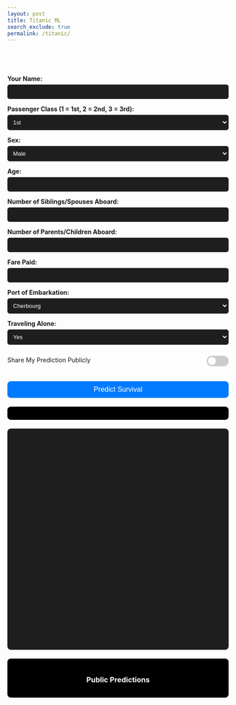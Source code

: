 ```yaml
---
layout: post
title: Titanic ML
search_exclude: true
permalink: /titanic/
---
```




<h2>Titanic Survival Prediction</h2>

<form id="titanic-form">
  <label for="name">Your Name:</label>
  <input type="text" id="name" required />

  <label for="pclass">Passenger Class (1 = 1st, 2 = 2nd, 3 = 3rd):</label>
  <select id="pclass" required>
    <option value="1">1st</option>
    <option value="2">2nd</option>
    <option value="3">3rd</option>
  </select>

  <label for="sex">Sex:</label>
  <select id="sex" required>
    <option value="male">Male</option>
    <option value="female">Female</option>
  </select>

  <label for="age">Age:</label>
  <input type="number" id="age" min="0" step="0.1" required />

  <label for="sibsp">Number of Siblings/Spouses Aboard:</label>
  <input type="number" id="sibsp" min="0" required />

  <label for="parch">Number of Parents/Children Aboard:</label>
  <input type="number" id="parch" min="0" required />

  <label for="fare">Fare Paid:</label>
  <input type="number" id="fare" min="0" step="0.01" required />

  <label for="embarked">Port of Embarkation:</label>
  <select id="embarked" required>
    <option value="C">Cherbourg</option>
    <option value="Q">Queenstown</option>
    <option value="S">Southampton</option>
  </select>

  <label for="alone">Traveling Alone:</label>
  <select id="alone" required>
    <option value="true">Yes</option>
    <option value="false">No</option>
  </select>

  <div class="checkbox-group">
    <span class="checkbox-label">Share My Prediction Publicly</span>
    <label class="switch">
      <input type="checkbox" id="share" />
      <span class="slider"></span>
    </label>
  </div>

  <button type="submit">Predict Survival</button>
</form>

<div class="result" id="result"></div>

<canvas id="predictionChart" width="400" height="400" style="margin-top: 20px;"></canvas>

<div class="result" id="shared-results">
  <h3>Public Predictions</h3>
  <ul id="shared-list"></ul>
</div>

<!-- Chart.js CDN -->
<script src="https://cdn.jsdelivr.net/npm/chart.js"></script>

<style>
  h2, h3 {
    text-align: center;
    color: #ffffff;
  }

  label {
    display: block;
    margin: 10px 0 5px;
    font-weight: bold;
  }

  input, select {
    width: 100%;
    padding: 8px;
    border-radius: 5px;
    border: 1px solid #333;
    background-color: #1e1e1e;
    color: white;
  }

  button {
    margin-top: 15px;
    padding: 10px;
    width: 100%;
    background-color: #007bff;
    color: white;
    border: none;
    border-radius: 8px;
    font-size: 16px;
    cursor: pointer;
  }

  button:hover {
    background-color: #0056b3;
  }

  .result {
    margin-top: 20px;
    padding: 15px;
    background-color: #000;
    border-radius: 8px;
    box-shadow: 0 0 5px rgba(255,255,255,0.1);
  }

  ul {
    list-style-type: none;
    padding-left: 0;
  }

  li {
    margin: 8px 0;
    padding: 6px 10px;
    background: #1f1f1f;
    border-radius: 6px;
    color: #fff;
  }

  .switch {
    position: relative;
    display: inline-block;
    width: 50px;
    height: 24px;
  }

  .switch input {
    opacity: 0;
    width: 0;
    height: 0;
  }

  .slider {
    position: absolute;
    cursor: pointer;
    top: 0; left: 0;
    right: 0; bottom: 0;
    background-color: #ccc;
    transition: 0.4s;
    border-radius: 24px;
  }

  .slider:before {
    position: absolute;
    content: "";
    height: 18px;
    width: 18px;
    left: 3px;
    bottom: 3px;
    background-color: white;
    transition: 0.4s;
    border-radius: 50%;
  }

  input:checked + .slider {
    background-color: #2196F3;
  }

  input:checked + .slider:before {
    transform: translateX(26px);
  }

  .checkbox-group {
    margin-top: 15px;
    display: flex;
    align-items: center;
    gap: 10px;
  }

  .checkbox-label {
    flex-grow: 1;
  }

  canvas {
    display: block;
    margin: 0 auto;
    background-color: #1e1e1e;
    border-radius: 8px;
  }
</style>

<script>
  function updateSharedResults() {
    const shared = JSON.parse(localStorage.getItem("sharedPredictions") || "[]");
    const list = document.getElementById("shared-list");
    list.innerHTML = "";
    shared.forEach(entry => {
      const li = document.createElement("li");
      li.innerHTML = `<strong>${entry.name}</strong>: ${entry.survive}% survive, ${entry.die}% die`;
      list.appendChild(li);
    });
  }

  document.getElementById("titanic-form").addEventListener("submit", async function (e) {
    e.preventDefault();

    const name = document.getElementById("name").value;
    const data = {
      name: [name],
      pclass: [parseInt(document.getElementById("pclass").value)],
      sex: [document.getElementById("sex").value],
      age: [parseFloat(document.getElementById("age").value)],
      sibsp: [parseInt(document.getElementById("sibsp").value)],
      parch: [parseInt(document.getElementById("parch").value)],
      fare: [parseFloat(document.getElementById("fare").value)],
      embarked: [document.getElementById("embarked").value],
      alone: [document.getElementById("alone").value === "true"]
    };

    const share = document.getElementById("share").checked;
    const responseBox = document.getElementById("result");
    responseBox.innerHTML = "Predicting...";

    try {
      const res = await fetch("http://127.0.0.1:8887/api/titanic/predict", {
        method: "POST",
        headers: { "Content-Type": "application/json" },
        credentials: "include",
        body: JSON.stringify(data)
      });

      if (!res.ok) throw new Error("Prediction failed");

      const result = await res.json();
      const die = (result.die * 100).toFixed(2);
      const survive = (result.survive * 100).toFixed(2);

      responseBox.innerHTML = `
        <strong>Prediction:</strong><br/>
        <span style="color: red;">Death Probability: ${die}%</span><br/>
        <span style="color: lime;">Survival Probability: ${survive}%</span>
      `;

      const ctx = document.getElementById("predictionChart").getContext("2d");
      window.predictionChart = new Chart(ctx, {
        type: "pie",
        data: {
          labels: ["Survive", "Die"],
          datasets: [{
            data: [survive, die],
            backgroundColor: ["#00ff00", "#ff0000"]
          }]
        },
        options: {
          responsive: true,
          plugins: {
            legend: {
              position: "bottom",
              labels: { color: "white" }
            },
            title: {
              display: true,
              text: "Survival vs Death Probability",
              color: "white",
              font: { size: 18 }
            }
          }
        }
      });

      if (share) {
        const shared = JSON.parse(localStorage.getItem("sharedPredictions") || "[]");
        shared.push({ name, survive, die });
        localStorage.setItem("sharedPredictions", JSON.stringify(shared));
        updateSharedResults();
      }
    } catch (err) {
      responseBox.innerHTML = "Error: Could not get prediction.";
      console.error(err);
    }
  });

  window.addEventListener("DOMContentLoaded", updateSharedResults);
</script>